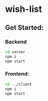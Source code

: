 # wish-list

## Get Started:
### Backend
```bash
cd server
npm i
npm start
```

### Frontend:
```bash
cd ../client
npm i
npm start
```
